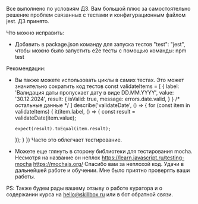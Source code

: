 Все выполнено по условиям ДЗ. Вам большой плюс за самостоятельно решение проблем связанных с тестами и конфигурационным файлом jest. ДЗ принято.

Что можно исправить:
- Добавить в package.json команду для запуска тестов "test": "jest", чтобы можно было запустить e2e тесты с помощью команды:
npm test


Рекомендации:
- Вы также можете использовать циклы в самих тестах. Это может значительно сократить код тестов
const validateItems = [
  {
    label: 'Валидация даты пропускает дату в виде DD.MM.YYYY',
    value: '30.12.2024',
    result: {
      isValid: true,
      message: errors.date.valid,
    }
  }
  /* остальные данные */
]
describe('validateDate', () => {
  for (const item in validateItems) {
    it(item.label, () => {
      const result = validateDate(item.value);

      expect(result).toEqual(item.result);
    });
  }
})
Часто это облегчает тестирование.

- Можете еще глянуть в сторону библиотеки для тестирования mocha. Несмотря на название он неплох
https://learn.javascript.ru/testing-mocha
https://mochajs.org/
Спасибо вам за неплохой код. Удачи в дальнейшей работе и обучении. Мне было приятно проверять ваши работы.

PS: Также будем рады вашему отзыву о работе куратора и о содержании курса на hello@skillbox.ru или в бот обратной связи.
